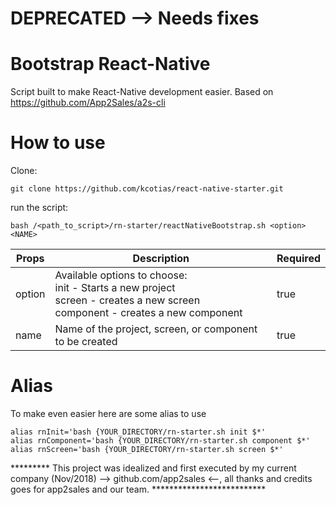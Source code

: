 
# DEPRECATED --> Needs fixes
# Bootstrap React-Native

Script built to make React-Native development easier. Based on https://github.com/App2Sales/a2s-cli

# How to use

Clone: 

```Shell
git clone https://github.com/kcotias/react-native-starter.git
``` 

run the script: 

```Shell
bash /<path_to_script>/rn-starter/reactNativeBootstrap.sh <option> <NAME>
``` 

|Props|Description|Required|
|---------|---------|---------|
|option|Available options to choose: <br/> init - Starts a new project <br/> screen - creates a new screen  <br/> component - creates a new component | true| 
|name| Name of the project, screen, or component to be created | true|

# Alias

To make even easier here are some alias to use

```Shell
alias rnInit='bash {YOUR_DIRECTORY/rn-starter.sh init $*'
alias rnComponent='bash {YOUR_DIRECTORY/rn-starter.sh component $*'
alias rnScreen='bash {YOUR_DIRECTORY/rn-starter.sh screen $*'
```

********* This project was idealized and first executed by my current company (Nov/2018) --> github.com/app2sales <--, all thanks and credits goes for app2sales and our team. **************************
